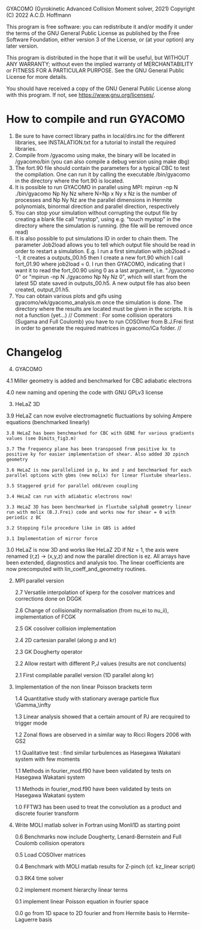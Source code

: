 GYACOMO (Gyrokinetic Advanced Collision Moment solver, 2021)
Copyright (C) 2022  A.C.D. Hoffmann

This program is free software: you can redistribute it and/or modify
it under the terms of the GNU General Public License as published by
the Free Software Foundation, either version 3 of the License, or
(at your option) any later version.

This program is distributed in the hope that it will be useful,
but WITHOUT ANY WARRANTY; without even the implied warranty of
MERCHANTABILITY or FITNESS FOR A PARTICULAR PURPOSE.  See the
GNU General Public License for more details.

You should have received a copy of the GNU General Public License
along with this program.  If not, see <https://www.gnu.org/licenses/>.

# How to compile and run GYACOMO

1. Be sure to have correct library paths in local/dirs.inc for the different libraries, see INSTALATION.txt for a tutorial to install the required libraries.
2. Compile from /gyacomo using make, the binary will be located in /gyacomo/bin (you can also compile a debug version using make dbg)
4. The fort.90 file should contain the parameters for a typical CBC to test the compilation. One can run it by calling the executable /bin/gyacomo in the directory where the fort.90 is located.
5. It is possible to run GYACOMO in parallel using MPI: mpirun -np N ./bin/gyacomo Np Ny Nz where N=Np x Ny x Nz is the number of processes and Np Ny Nz are the parallel dimensions in Hermite polynomials, binormal direction and parallel direction, respectively
6. You can stop your simulation without corrupting the output file by creating a blank file call "mystop", using e.g. "touch mystop" in the directory where the simulation is running. (the file will be removed once read)
7. It is also possible to put simulations ID in order to chain them. The parameter Job2load allows you to tell which output file should be read in order to restart a simulation. E.g. I run a first simulation with job2load = -1, it creates a outputs_00.h5 then I create a new fort.90 which I call fort_01.90 where job2load = 0. I run then GYACOMO, indicating that I want it to read the fort_00.90 using 0 as a last argument, i.e. "./gyacomo 0" or "mpirun -np N ./gyacomo Np Ny Nz 0", which will start from the latest 5D state saved in outputs_00.h5. A new output file has also been created, output_01.h5.
8. You can obtain various plots and gifs using gyacomo/wk/gyacomo_analysis.m once the simulation is done. The directory where the results are located must be given in the scripts. It is not a function (yet...)
// Comment : For some collision operators (Sugama and Full Coulomb) you have to run COSOlver from B.J.Frei first in order to generate the required matrices in gyacomo/iCa folder. //

# Changelog

4. GYACOMO

  4.1 Miller geometry is added and benchmarked for CBC adiabatic electrons

  4.0 new naming and opening the code with GNU GPLv3 license

3. HeLaZ 3D

  3.9 HeLaZ can now evolve electromagnetic fluctuations by solving Ampere equations (benchmarked linearly)

	3.8 HeLaZ has been benchmarked for CBC with GENE for various gradients values (see Dimits_fig3.m)

	3.7 The frequency plane has been transposed from positive kx to positive ky for easier implementation of shear. Also added 3D zpinch geometry

	3.6 HeLaZ is now parallelized in p, kx and z and benchmarked for each parallel options with gbms (new molix) for linear fluxtube shearless.

	3.5 Staggered grid for parallel odd/even coupling

	3.4 HeLaZ can run with adiabatic electrons now!

	3.3 HeLaZ 3D has been benchmarked in fluxtube salphaB geometry linear run with molix (B.J.Frei) code and works now for shear = 0 with periodic z BC

	3.2 Stopping file procedure like in GBS is added

	3.1 Implementation of mirror force

  3.0 HeLaZ is now 3D and works like HeLaZ 2D if Nz = 1, the axis were renamed (r,z) -> (x,y,z) and now the parallel direction is ez. All arrays have been extended, diagnostics and analysis too. The linear coefficients are now precomputed with lin_coeff_and_geometry routines.

2. MPI parallel version

	2.7 Versatile interpolation of kperp for the cosolver matrices and corrections done on DGGK

	2.6 Change of collisionality normalisation (from nu_ei to nu_ii), implementation of FCGK

	2.5 GK cosolver collision implementation

	2.4 2D cartesian parallel (along p and kr)

	2.3 GK Dougherty operator

	2.2 Allow restart with different P,J values (results are not concluents)

	2.1 First compilable parallel version (1D parallel along kr)

1. Implementation of the non linear Poisson brackets term

	1.4 Quantitative study with stationary average particle flux \Gamma_\infty

	1.3 Linear analysis showed that a certain amount of PJ are recquired to trigger mode

	1.2 Zonal flows are observed in a similar way to Ricci Rogers 2006 with GS2

	1.1 Qualitative test : find similar turbulences as Hasegawa Wakatani system with few moments

	1.1 Methods in fourier_mod.f90 have been validated by tests on Hasegawa Wakatani system

	1.1 Methods in fourier_mod.f90 have been validated by tests on Hasegawa Wakatani system

	1.0 FFTW3 has been used to treat the convolution as a product and discrete fourier transform

0. Write MOLI matlab solver in Fortran using Monli1D as starting point

	0.6 Benchmarks now include Dougherty, Lenard-Bernstein and Full Coulomb collision operators

	0.5 Load COSOlver matrices

	0.4 Benchmark with MOLI matlab results for Z-pinch (cf. kz_linear script)

	0.3 RK4 time solver

	0.2 implement moment hierarchy linear terms

	0.1 implement linear Poisson equation in fourier space

	0.0 go from 1D space to 2D fourier and from Hermite basis to Hermite-Laguerre basis
  
